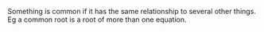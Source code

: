 Something is common if it has the same relationship to several other
things. Eg a common root is a root of more than one equation.
